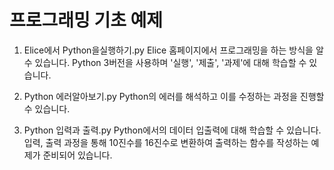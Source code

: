 # 프로그래밍 기초 예제

1. Elice에서 Python을실행하기.py
 Elice 홈페이지에서 프로그래밍을 하는 방식을 알 수 있습니다.
 Python 3버전을 사용하며 '실행', '제출', '과제'에 대해 학습할 수 있습니다.

2. Python 에러알아보기.py
 Python의 에러를 해석하고 이를 수정하는 과정을 진행할 수 있습니다.

3. Python 입력과 출력.py
 Python에서의 데이터 입출력에 대해 학습할 수 있습니다.
 입력, 출력 과정을 통해 10진수를 16진수로 변환하여 출력하는 함수를 작성하는 예제가 준비되어 있습니다.
